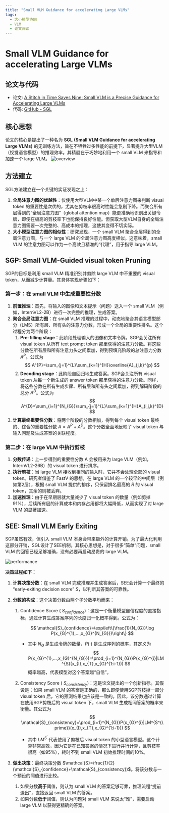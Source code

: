 ```yaml
---
title: "Small VLM Guidance for accelerating Large VLMs"
tags:
  - 大小模型协同
  - VLM
  - 论文阅读
---
```


# Small VLM Guidance for accelerating Large VLMs

## 论文与代码

- 论文: [A Stitch in Time Saves Nine: Small VLM is a Precise Guidance for Accelerating Large VLMs](https://arxiv.org/abs/2412.03324)
- 代码: [GitHub - SGL](https://github.com/NUS-HPC-AI-Lab/SGL)

## 核心思想

论文的核心是提出了一种名为 **SGL** **(Small VLM Guidance for accelerating Large VLMs)** 的无训练方法，旨在不牺牲过多性能的前提下，显著提升大型VLM（视觉语言模型）的推理效率。其精髓在于巧妙地利用一个 small VLM 来指导和加速一个 large VLM。
![overview](https://cdn.jsdelivr.net/gh/json0368/blog@main/docs/data/breves/paper_reading/sgl/overview.png)

## 方法建立

SGL方法建立在一个关键的实证发现之上：

1. **全局注意力图的优越性**：仅使用大型VLM中某一个单层注意力图来判断 visual token 的重要性是次优的，尤其在剪枝率很高时性能会急剧下降。而聚合所有层得到的“全局注意力图”（global attention map）能更准确地识别出关键令牌，即便在极高的剪枝率下也能保持良好性能。但获取大型VLM自身的全局注意力图需要一次完整的、高成本的推理，这使其变得不切实际。
2. **大小模型注意力图的相似性**：研究发现，一个 small VLM 聚合全层得到的全局注意力图，与一个 large VLM 的全局注意力图高度相似。这意味着，small VLM 的注意力图可以作为一个高效且精准的“代理”，用于指导 large VLM。

## SGP: Small VLM-Guided visual token Pruning

SGP的目标是利用 small VLM 精准识别并剪除 large VLM 中不重要的 visual token，从而减少计算量。其具体实现步骤如下：

### 第一步：在 small VLM 中生成重要性分数

1. **前置推理**：首先，将输入的图像和文本提示（问题）送入一个 small VLM（例如，InternVL2-2B）进行一次完整的推理，生成答案。
2. **聚合全局注意力图**：在 small VLM 推理的过程中，动态地聚合其语言模型部分（LMS）所有层、所有头的注意力分数，形成一个全局的重要性排名。这个过程分为两个阶段：
   1. **Pre-filling stage**：此阶段处理输入的图像和文本令牌。SGP会关注所有 visual token 从所有 text prompt token 那里获得的注意力分数。将这些分数在所有层和所有注意力头之间累加，得到预填充阶段的总注意力分数 $A^P$。公式为
      $$
      A^{P}=\sum_{j=1}^{L}\sum_{k=1}^{H}\overline{A}_{j,k}^{p}
      $$
   2. **Decoding stage**：此阶段自回归地生成答案。SGP会关注所有 visual token 从每一个新生成的 answer token 那里获得的注意力分数。同样，将这些分数在所有生成步骤、所有层和所有头之间累加，得到解码阶段的总分 $A^D$。公式为
      $$
      A^{D}=\sum_{i=1}^{N_{G}}\sum_{j=1}^{L}\sum_{k=1}^{H}A_{i,j,k}^{D}
      $$
3. **计算最终重要性分数**：将两个阶段的分数相加，得到每个 visual token 最终的、综合的重要性分数 $A=A^P+A^D$。这个分数全面地反映了 visual token 与输入问题及生成答案的关联程度。

### 第二步：在 large VLM 中执行剪枝

1. **分数传递**：上一步得到的重要性分数 A 会被用来为 large VLM（例如，InternVL2-26B）的 visual token 进行排序。
2. **执行剪枝**：当 large VLM 接收到相同的输入时，它并不会处理全部的 visual token。研究者借鉴了 FastV 的思想，在 large VLM 的一个较早的中间层（例如第2层），根据 small VLM 提供的排序，只保留排名最高的 $R%$ 的 visual token，其余的则被丢弃。
3. **加速推理**：由于在早期层就大量减少了 visual token 的数量（例如剪掉91%），后续所有层的计算成本和内存占用都将大幅降低，从而实现了对 large VLM 的显著加速。

## SEE: Small VLM Early Exiting

SGP虽然有效，但引入 small VLM 本身会带来额外的计算开销。为了最大化利用这部分开销，SGL设计了SEE机制。其核心思想是，对于很多“简单”问题，small VLM 的回答已经足够准确，没有必要再启动昂贵的 large VLM。

![performance](https://cdn.jsdelivr.net/gh/json0368/blog@main/docs/data/breves/paper_reading/sgl/performance.png)

**决策过程如下：**

1. **计算决策分数**：在 small VLM 完成推理并生成答案后，SEE会计算一个最终的 “early-exiting decision score” $S$，以判断其答案的可靠性。

2. **分数的构成**：这个决策分数由两个子分数平均而来：
   1. Confidence Score ( $S_{confidence}$)：这是一个衡量模型自信程度的直接指标，通过计算生成答案序列的长度归一化概率得到。公式为：

      $$
      \mathcal{S}_{confidence}=\exp\left\{\frac{1}{N_{G}}\log P(x_{G}^{1},...,x_{G}^{N_{G}})\right\}
      $$
      - 其中 $N_{G}$ 是生成令牌的数量，$P(⋅)$ 是生成序列的概率，其定义为
        $$
        P(x_{G}^{1},...,x_{G}^{N_{G}})=\prod_{i=1}^{N_{G}}P(x_{G}^{i}|LM^{S}(x_{I},x_{T},x_{G}^{1:i-1}))
        $$
        概率越高，代表模型对这个答案越“自信”。

   2. Consistency Score ( $S_{consistency}$)：这是论文提出的一个创新指标。其假设是：如果 small VLM 的答案是正确的，那么即便使用SGP剪枝掉一部分 visual token 后，它的预测结果也应该是一致的。因此，该分数通过计算在使用SGP剪枝后的 visual token 下，small VLM 生成相同答案的概率来衡量。其公式为
      $$
      \mathcal{S}_{consistency}=\prod_{i=1}^{N_{G}}P(x_{G}^{i}|LM^{S^{\prime}}(x_{I},x_{T},x_{G}^{1:i-1}))
      $$
      - 其中 $LM^{S^{\prime}}$ 代表使用了剪枝后 visual token 的小型语言模型。这个计算非常高效，因为它是在已知答案的情况下进行并行计算，且剪枝率很高（如95%），耗时不到 small VLM 初始推理时间的10%。

3. **做出决策**：最终决策分数 $\mathcal{S}=\frac{1}{2}(\mathcal{S}_{confidence}+\mathcal{S}_{consistency})$。将该分数与一个预设的阈值进行比较。
   1. 如果分数**高于**阈值，则认为 small VLM 的答案足够可靠，推理流程“提前退出”，直接返回 small VLM 的答案。
   2. 如果分数**低于**阈值，则认为问题对 small VLM 来说太“难”，需要启动 large VLM 以获得更精确的答案。

